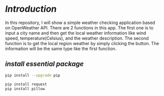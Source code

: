 # _Introduction_ #
In this repository, I will show a simple weather checking application based on OpenWeather API. There are 2 functions in this app. The first one is to input a city name and then get the local weather information like wind speed, temperature(Celsius), and the weather description. The second function is to get the local region weather by simply clicking the button. The information will be the same type like the first function.


## _install essential package_ ##
```bash
pip install --upgrade pip
```
```bash
pip install request
pip install pillow
```

